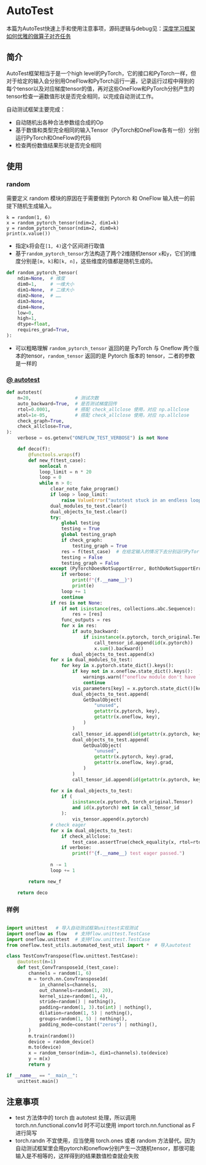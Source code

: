 # AutoTest

本篇为AutoTest快速上手和使用注意事项，源码逻辑与debug见：[深度学习框架如何优雅的做算子对齐任务](https://zhuanlan.zhihu.com/p/458111952) 



## 简介

AutoTest框架相当于是一个high level的PyTorch，它的接口和PyTorch一样，但对于给定的输入会分别用OneFlow和PyTorch运行一遍，记录运行过程中得到的每个tensor以及对应梯度tensor的值，再对这些OneFlow和PyTorch分别产生的tensor检查一遍数值形状是否完全相同，以完成自动测试工作。

自动测试框架主要完成：

- 自动随机出各种合法参数组合成的Op
- 基于数值和类型完全相同的输入Tensor（PyTorch和OneFlow各有一份）分别运行PyTorch和OneFlow的代码
- 检查两份数值结果形状是否完全相同



## 使用

### random

需要定义 random 模块的原因在于需要做到 Pytorch 和 OneFlow 输入统一的前提下随机生成输入。

```text
k = random(1, 6)
x = random_pytorch_tensor(ndim=2, dim1=k)
y = random_pytorch_tensor(ndim=2, dim0=k)
print(x.value())
```

-  指定`k`将会在`[1, 4)`这个区间进行取值 
- 基于`random_pytorch_tensor`方法构造了两个2维随机tensor `x`和`y`，它们的维度分别是`[m, k]`和`[k, n]`，这些维度的值都是随机生成的。 

```python
def random_pytorch_tensor(
    ndim=None,  # 维度
    dim0=1,     # 一维大小
    dim1=None,  # 二维大小
    dim2=None,  # ……
    dim3=None,
    dim4=None,
    low=0,
    high=1,
    dtype=float,
    requires_grad=True,
):
```

- 可以粗略理解 `random_pytorch_tensor` 返回的是 PyTorch 与 Oneflow 两个版本的tensor，`random_tensor` 返回的是 Pytorch 版本的 tensor，二者的参数是一样的



### [@ autotest](https://github.com/Oneflow-Inc/oneflow/blob/v0.6.0/python/oneflow/test_utils/automated_test_util/torch_flow_dual_object.py#L565-L599)

```python
def autotest(
    n=20,                # 测试次数
    auto_backward=True,  # 是否测试梯度回传
    rtol=0.0001,         # 搭配 check_allclose 使用，对应 np.allclose
    atol=1e-05,          # 搭配 check_allclose 使用，对应 np.allclose
    check_graph=True,
    check_allclose=True, 
):
    verbose = os.getenv("ONEFLOW_TEST_VERBOSE") is not None

    def deco(f):
        @functools.wraps(f)
        def new_f(test_case):
            nonlocal n
            loop_limit = n * 20
            loop = 0
            while n > 0:
                clear_note_fake_program()
                if loop > loop_limit:
                    raise ValueError("autotest stuck in an endless loop!")
                dual_modules_to_test.clear()
                dual_objects_to_test.clear()
                try:
                    global testing
                    testing = True
                    global testing_graph
                    if check_graph:
                        testing_graph = True
                    res = f(test_case)  # 在给定输入的情况下去分别运行PyTorch和OneFlow的程序获得所有中间的输出tensor，包括tensor的梯度，并将它们记录到dual_modules_to_test这个列表
                    testing = False
                    testing_graph = False
                except (PyTorchDoesNotSupportError, BothDoNotSupportError) as e:
                    if verbose:
                        print(f"{f.__name__}")
                        print(e)
                    loop += 1
                    continue
                if res is not None:
                    if not isinstance(res, collections.abc.Sequence):
                        res = [res]
                    func_outputs = res
                    for x in res:
                        if auto_backward:
                            if isinstance(x.pytorch, torch_original.Tensor):
                                call_tensor_id.append(id(x.pytorch))
                                x.sum().backward()
                        dual_objects_to_test.append(x)
                for x in dual_modules_to_test:
                    for key in x.pytorch.state_dict().keys():
                        if key not in x.oneflow.state_dict().keys():
                            warnings.warn(f"oneflow module don't have `{key}`")
                            continue
                        vis_parameters[key] = x.pytorch.state_dict()[key]
                        dual_objects_to_test.append(
                            GetDualObject(
                                "unused",
                                getattr(x.pytorch, key),
                                getattr(x.oneflow, key),
                            )
                        )
                        call_tensor_id.append(id(getattr(x.pytorch, key)))
                        dual_objects_to_test.append(
                            GetDualObject(
                                "unused",
                                getattr(x.pytorch, key).grad,
                                getattr(x.oneflow, key).grad,
                            )
                        )
                        call_tensor_id.append(id(getattr(x.pytorch, key).grad))

                for x in dual_objects_to_test:
                    if (
                        isinstance(x.pytorch, torch_original.Tensor)
                        and id(x.pytorch) not in call_tensor_id
                    ):
                        vis_tensor.append(x.pytorch)
                # check eager
                for x in dual_objects_to_test:
                    if check_allclose:
                        test_case.assertTrue(check_equality(x, rtol=rtol, atol=atol), x)
                    if verbose:
                        print(f"{f.__name__} test eager passed.")
                    
                n -= 1
                loop += 1

        return new_f

    return deco
```



### 样例

```python

import unittest   # 导入自动测试框架unittest实现测试
import oneflow as flow   # 支持flow.unittest.TestCase
import oneflow.unittest  # 支持flow.unittest.TestCase
from oneflow.test_utils.automated_test_util import *  # 导入autotest

class TestConvTranspose(flow.unittest.TestCase):  
    @autotest(n=1)
    def test_ConvTranspose1d_(test_case):
        channels = random(1, 6)
        m = torch.nn.ConvTranspose1d(
            in_channels=channels,
            out_channels=random(1, 20),
            kernel_size=random(1, 4),
            stride=random() | nothing(),
            padding=random(1, 3).to(int) | nothing(),
            dilation=random(1, 5) | nothing(),
            groups=random(1, 5) | nothing(),
            padding_mode=constant("zeros") | nothing(),
        )
        m.train(random())
        device = random_device()
        m.to(device)
        x = random_tensor(ndim=3, dim1=channels).to(device)
        y = m(x)
        return y

if __name__ == "__main__":
    unittest.main()

```

## 注意事项

- test 方法体中的 torch 由 autotest 处理，所以调用 torch.nn.functional.conv1d 时不可以使用 import torch.nn.functional as F 进行简写
- torch.randn 不宜使用，应当使用 torch.ones 或者 random 方法替代。因为自动测试框架里会用pytorch和oneflow分别产生一次随机tensor，那很可能输入是不相等的，这样得到的结果数值检查就会失败